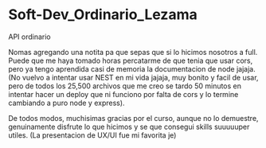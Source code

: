 # Soft-Dev_Ordinario_Lezama
API ordinario

Nomas agregando una notita pa que sepas que si lo hicimos nosotros a full. 
Puede que me haya tomado horas percatarme de que tenia que usar cors, pero ya tengo aprendida casi de memoria la documentacion de node jajaja. (No vuelvo a intentar usar NEST en mi vida jajaja, muy bonito y facil de usar, pero de todos los 25,500 archivos que me creo se tardo 50 minutos en intentar hacer un deploy que ni funciono por falta de cors y lo termine cambiando a puro node y express).

De todos modos, muchisimas gracias por el curso, aunque no lo demuestre, genuinamente disfrute lo que hicimos y se que consegui skills suuuuuper utiles. 
(La presentacion de UX/UI fue mi favorita je)


